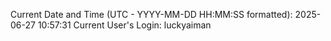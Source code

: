Current Date and Time (UTC - YYYY-MM-DD HH:MM:SS formatted): 2025-06-27 10:57:31
Current User's Login: luckyaiman

